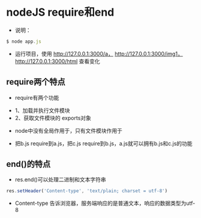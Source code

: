 # nodeJS require和end

- 说明：
```javascript
$ node app.js
```
+ 运行项目，使用 http://127.0.0.1:3000/a， http://127.0.0.1:3000/img1， http://127.0.0.1:3000/html 查看变化

## require两个特点
- require有两个功能
+ 1、加载并执行文件模块
+ 2、获取文件模块的 exports对象

- node中没有全局作用于，只有文件模块作用于
+ 把b.js require到a.js，把c.js require到b.js，a.js就可以拥有b.js和c.js的功能

## end()的特点
- res.end()可以处理二进制和文本字符串
```javascript
res.setHeader('Content-type', 'text/plain; charset = utf-8')
```
+ Content-type 告诉浏览器，服务端响应的是普通文本，响应的数据类型为utf-8
